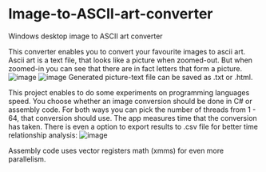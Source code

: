 # Image-to-ASCII-art-converter
Windows desktop image to ASCII art converter

This converter enables you to convert your favourite images to ascii art. Ascii art is a text file, that looks like a picture when zoomed-out. But when zoomed-in you can see that there are in fact letters that form a picture.
![image](https://user-images.githubusercontent.com/72305802/222418042-b7866bee-5496-44b5-9592-85dd2ab79192.png)
![image](https://user-images.githubusercontent.com/72305802/222418109-cc17e0f6-bb4b-4f08-aef8-1eb203ddd79f.png)
Generated picture-text file can be saved as .txt or .html.

This project enables to do some experiments on programming languages speed. You choose whether an image conversion should be done in C# or assembly code. For both ways you can pick the number of threads from 1 - 64, that conversion should use. The app measures time that the conversion has taken. There is even a option to export results to .csv file for better time relationship analysis:
![image](https://user-images.githubusercontent.com/72305802/222421151-9b86774e-b75c-44a9-9f23-f89584db8a4f.png)

Assembly code uses vector registers math (xmms) for even more parallelism.

